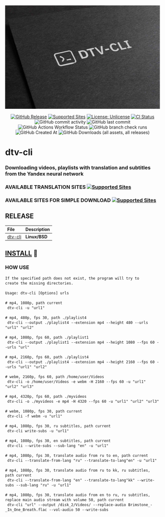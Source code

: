 <!-- MANPAGE: BEGIN EXCLUDED SECTION -->
<div align="center">

![DTV-CLI](.github/workflows/head.jpg)
    
[![GitHub Release](https://img.shields.io/github/v/release/31normaslavik/dtv-cli?sort=date&display_name=tag&style=for-the-badge&labelColor=green)](https://github.com/31normaslavik/dtv-cli/releases "Release")
[![Supported Sites](https://img.shields.io/badge/-Supported_Sites-brightgreen.svg?style=for-the-badge)](https://github.com/yt-dlp/yt-dlp/blob/master/supportedsites.md "Supported Sites")
[![License: Unlicense](https://img.shields.io/badge/-license-blue.svg?style=for-the-badge)](LICENSE "License")
[![CI Status](https://img.shields.io/github/actions/workflow/status/31normaslavik/dtv-cli/.github/workflows/ubuntu.yml?branch=main&label=Tests&style=for-the-badge&labelColor=4B88A2)](https://github.com/31normaslavik/dtv-cli/actions "CI Status")
![GitHub commit activity](https://img.shields.io/github/commit-activity/m/31normaslavik/dtv-cli?style=for-the-badge&labelColor=70A37F&color=ADBDFF)
![GitHub last commit](https://img.shields.io/github/last-commit/31normaslavik/dtv-cli?display_timestamp=author&style=for-the-badge&labelColor=79B473)
![GitHub Actions Workflow Status](https://img.shields.io/github/actions/workflow/status/31normaslavik/dtv-cli/.github%2Fworkflows%2Fubuntu.yml?style=for-the-badge&labelColor=505168)
![GitHub branch check runs](https://img.shields.io/github/check-runs/31normaslavik/dtv-cli/main?style=for-the-badge&labelColor=004777)
![GitHub Created At](https://img.shields.io/github/created-at/31normaslavik/dtv-cli?style=for-the-badge&labelColor=DBBEA1&color=E08E45)
![GitHub Downloads (all assets, all releases)](https://img.shields.io/github/downloads/31normaslavik/dtv-cli/total?style=for-the-badge&labelColor=379392&color=B3C0A4)
    
</div>
<!-- MANPAGE: END EXCLUDED SECTION -->
    

# dtv-cli
### Downloading videos, playlists with translation and subtitles from the Yandex neural network
### AVAILABLE TRANSLATION SITES [![Supported Sites](https://img.shields.io/badge/-push_me-187795.svg?style=for-the-badge)](https://github.com/FOSWLY/vot-cli/wiki/%5BEN%5D-Supported-sites "Supported Sites")
### AVAILABLE SITES FOR SIMPLE DOWNLOAD [![Supported Sites](https://img.shields.io/badge/-push_me-187795.svg?style=for-the-badge)](https://github.com/yt-dlp/yt-dlp/blob/master/supportedsites.md "Supported Sites")

## RELEASE
File|Description
:---|:---
[dtv-cli](https://github.com/31normaslavik/dtv-cli/releases/latest/download/dtv-cli)|**Linux/BSD**

## [INSTALL](INSTALL.md) 🔗

### HOW USE 
```
If the specified path does not exist, the program will try to   
create the missing directories.

Usage: dtv-cli [Options] urls

# mp4, 1080p, path current
 dtv-cli -u "url1"

# mp4, 480p, fps 30, path ./playlist4
 dtv-cli --output ./playlist4 --extension mp4 --height 480 --urls "url1" "url2"

# mp4, 1080p, fps 60, path ./playlist1
 dtv-cli --output ./playlist1 --extension mp4 --height 1080 --fps 60 --urls "url"

# mp4, 2160p, fps 60, path ./playlist4
 dtv-cli --output ./playlist4 --extension mp4 --height 2160 --fps 60 --urls "url1" "url2"

# webm, 2160p, fps 60, path /home/user/Videos
 dtv-cli -o /home/user/Videos -e webm -H 2160 --fps 60 -u "url1" "url2" "url3"

# mp4, 4320p, fps 60, path ./myvideos
 dtv-cli -o ./myvideos -e mp4 -H 4320 --fps 60 -u "url1" "url2" "url3"

# webm, 1080p, fps 30, path current
 dtv-cli -f webm -u "url1"

# mp4, 1080p, fps 30, ru subtitles, path current
 dtv-cli write-subs -u "url1"

# mp4, 1080p, fps 30, en subtitles, path current
 dtv-cli --write-subs --sub-lang "en" -u "url1"

# mp4, 1080p, fps 30, translate audio from ru to en, path current
 dtv-cli --translate-from-lang "ru" --translate-to-lang"en" -u "url1"

# mp4, 1080p, fps 30, translate audio from ru to kk, ru subtitles, path current
 dtv-cli --translate-from-lang "en" --translate-to-lang"kk" --write-subs --sub-lang "ru" -u "url1"

# mp4, 1080p, fps 30, translate audio from en to ru, ru subtitles, replace main audio stream with volume 50, path current
 dtv-cli "url" --output /disk_2/Videos/ --replace-audio Brimstone_-_In_One_Breath.flac --vol-audio 50 --write-subs

```

